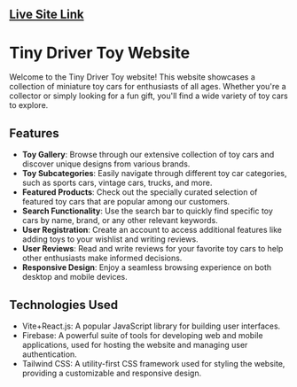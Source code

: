 ## [Live Site Link](https://tiny-driver-toy.web.app/)

# Tiny Driver Toy Website

Welcome to the Tiny Driver Toy website! This website showcases a collection of miniature toy cars for enthusiasts of all ages. Whether you're a collector or simply looking for a fun gift, you'll find a wide variety of toy cars to explore.

## Features

-  **Toy Gallery**: Browse through our extensive collection of toy cars and discover unique designs from various brands.
-  **Toy Subcategories**: Easily navigate through different toy car categories, such as sports cars, vintage cars, trucks, and more.
-  **Featured Products**: Check out the specially curated selection of featured toy cars that are popular among our customers.
-  **Search Functionality**: Use the search bar to quickly find specific toy cars by name, brand, or any other relevant keywords.
-  **User Registration**: Create an account to access additional features like adding toys to your wishlist and writing reviews.
-  **User Reviews**: Read and write reviews for your favorite toy cars to help other enthusiasts make informed decisions.
-  **Responsive Design**: Enjoy a seamless browsing experience on both desktop and mobile devices.

## Technologies Used

-  Vite+React.js: A popular JavaScript library for building user interfaces.
-  Firebase: A powerful suite of tools for developing web and mobile applications, used for hosting the website and managing user authentication.
-  Tailwind CSS: A utility-first CSS framework used for styling the website, providing a customizable and responsive design.
